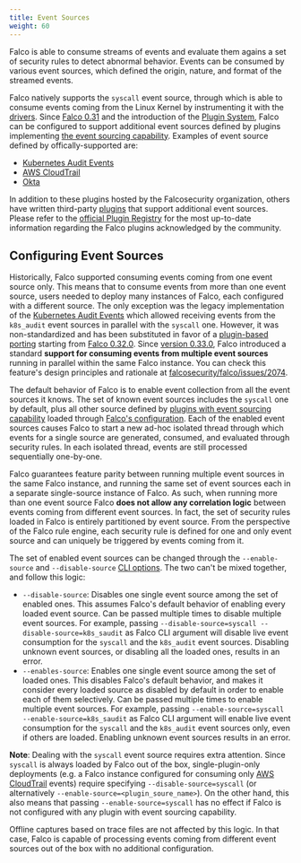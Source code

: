 ```yaml
---
title: Event Sources
weight: 60
---
```


Falco is able to consume streams of events and evaluate them agains a set of security rules to detect abnormal behavior. Events can be consumed by various event sources, which defined the origin, nature, and format of the streamed events.

Falco natively supports the `syscall` event source, through which is able to consume events coming from the Linux Kernel by instrumenting it with the [drivers](./drivers). Since [Falco 0.31](/blog/falco-0-31-0.md) and the introduction of the [Plugin System](/docs/plugins), Falco can be configured to support additional event sources defined by plugins implementing [the event sourcing capability](/docs/plugins#event-sourcing-capability). Examples of event source defined by offically-supported are:

* [Kubernetes Audit Events](./kubernetes-audit)
* [AWS CloudTrail](./cloudtrail)
* [Okta](./okta)

In addition to these plugins hosted by the Falcosecurity organization, others have written third-party [plugins](https://github.com/falcosecurity/plugins#readme) that support additional event sources. Please refer to the [official Plugin Registry](https://github.com/falcosecurity/plugins/blob/master/registry.yaml) for the most up-to-date information regarding the Falco plugins acknowledged by the community.

## Configuring Event Sources

Historically, Falco supported consuming events coming from one event source only. This means that to consume events from more than one event source, users needed to deploy many instances of Falco, each configured with a different source. The only exception was the legacy implementation of the [Kubernetes Audit Events](./kubernetes-audit) which allowed receiving events from the `k8s_audit` event sources in parallel with the `syscall` one. However, it was non-standardized and has been substituted in favor of a [plugin-based porting](https://github.com/falcosecurity/plugins/blob/master/plugins/k8saudit/README.md) starting from [Falco 0.32.0](/blog/falco-0-32-0.md). Since [version 0.33.0](/blog/falco-0-33-0.md), Falco introduced a standard **support for consuming events from multiple event sources** running in parallel within the same Falco instance. You can check this feature's design principles and rationale at [falcosecurity/falco/issues/2074](https://github.com/falcosecurity/falco/issues/2074).

The default behavior of Falco is to enable event collection from all the event sources it knows. The set of known event sources  includes the `syscall` one by default, plus all other source defined by [plugins with event sourcing capability](/docs/plugins#event-sourcing-capability) loaded through [Falco's configuration](/docs/configuration/). Each of the enabled event sources causes Falco to start a new ad-hoc isolated thread through which events for a single source are generated, consumed, and evaluated through security rules. In each isolated thread, events are still processed sequentially one-by-one.

Falco guarantees feature parity between running multiple event sources in the same Falco instance, and running the same set of event sources each in a separate single-source instance of Falco. As such, when running more than one event source Falco **does not allow any correlation logic** between events coming from different event sources. In fact, the set of security rules loaded in Falco is entirely partitioned by event source. From the perspective of the Falco rule engine, each security rule is defined for one and only event source and can uniquely be triggered by events coming from it.

The set of enabled event sources can be changed through the `--enable-source` and `--disable-source` [CLI options](/docs/getting-started/running/arguments/). The two can't be mixed together, and follow this logic:

* `--disable-source`: Disables one single event source among the set of enabled ones. This assumes Falco's default behavior of enabling every loaded event source. Can be passed multiple times to disable multiple event sources. For example, passing `--disable-source=syscall --disable-source=k8s_saudit` as Falco CLI argument will disable live event consumption for the `syscall` and the `k8s_audit` event sources. Disabling unknown event sources, or disabling all the loaded ones, results in an error.
* `--enables-source`: Enables one single event source among the set of loaded ones. This disables Falco's default behavior, and makes it consider every loaded source as disabled by default in order to enable each of them selectively. Can be passed multiple times to enable multiple event sources. For example, passing `--enable-source=syscall --enable-source=k8s_saudit` as Falco CLI argument will enable live event consumption for the `syscall` and the `k8s_audit` event sources only, even if others are loaded. Enabling unknown event sources results in an error.

**Note**: Dealing with the `syscall` event source requires extra attention. Since `syscall` is always loaded by Falco out of the box, single-plugin-only deployments (e.g. a Falco instance configured for consuming only [AWS CloudTrail](./cloudtrail) events) require specifying `--disable-source=syscall` (or alternatively `--enable-source=<plugin_soure_name>`). On the other hand, this also means that passing `--enable-source=syscall` has no effect if Falco is not configured with any plugin with event sourcing capability.

Offline captures based on trace files are not affected by this logic. In that case, Falco is capable of processing events coming from different event sources out of the box with no additional configuration.